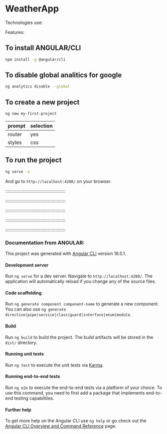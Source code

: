 # WeatherApp

Technologies use:

Features:

## To install ANGULAR/CLI

```sh
npm install -g @angular/cli
```

## To disable global analitics for google

```sh
ng analytics disable --global
```

## To create a new project

```sh
ng new my-first-project
```

| prompt | selection |
| ------ | --------- |
| router | yes       |
| styles | css       |

## To run the project

```sh
ng serve -o
```

And go to `http://localhost:4200/` on your browser.

::::::::::::::::::::::::::::::::::::::::::::::::

::::::::::::::::::::::::::::::::::::::::::::::::

::::::::::::::::::::::::::::::::::::::::::::::::

::::::::::::::::::::::::::::::::::::::::::::::::

::::::::::::::::::::::::::::::::::::::::::::::::

### Documentation from ANGULAR:

This project was generated with [Angular CLI](https://github.com/angular/angular-cli) version 16.0.1.

#### Development server

Run `ng serve` for a dev server. Navigate to `http://localhost:4200/`. The application will automatically reload if you change any of the source files.

#### Code scaffolding

Run `ng generate component component-name` to generate a new component. You can also use `ng generate directive|pipe|service|class|guard|interface|enum|module`.

#### Build

Run `ng build` to build the project. The build artifacts will be stored in the `dist/` directory.

#### Running unit tests

Run `ng test` to execute the unit tests via [Karma](https://karma-runner.github.io).

#### Running end-to-end tests

Run `ng e2e` to execute the end-to-end tests via a platform of your choice. To use this command, you need to first add a package that implements end-to-end testing capabilities.

#### Further help

To get more help on the Angular CLI use `ng help` or go check out the [Angular CLI Overview and Command Reference](https://angular.io/cli) page.
